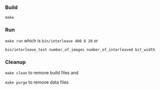 ### Build
```make```

### Run
```make run``` which is ```bin/interleave 400 8 28``` or 

```bin/interleave_test number_of_images number_of_interleaved bit_width```

### Cleanup
```make clean``` to remove build files and

```make purge``` to remove data files
